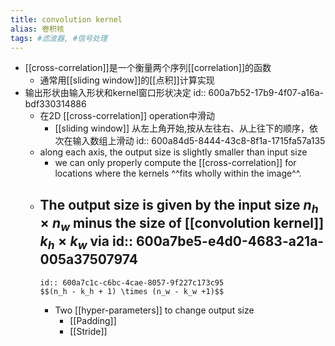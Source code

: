 ```yaml
---
title: convolution kernel
alias: 卷积核
tags: #滤波器, #信号处理
---
```


- [[cross-correlation]]是一个衡量两个序列[[correlation]]的函数
    - 通常用[[sliding window]]的[[点积]]计算实现
- 输出形状由输入形状和kernel窗口形状决定
  id:: 600a7b52-17b9-4f07-a16a-bdf330314886
    - 在2D [[cross-correlation]] operation中滑动
        - [[sliding window]] 从左上角开始,按从左往右、从上往下的顺序，依次在输入数组上滑动
          id:: 600a84d5-8444-43c8-8f1a-1715fa57a135
    - along each axis, the output size is slightly smaller than input size
        - we can only properly compute the [[cross-correlation]] for locations where the kernels ^^fits wholly within the image^^.
    - The output size is given by the input size $n_h \times n_w$ minus the size of [[convolution kernel]] $k_h \times k_w$ via
      id:: 600a7be5-e4d0-4683-a21a-005a37507974
        -
          id:: 600a7c1c-c6bc-4cae-8057-9f227c173c95
          $$(n_h - k_h + 1) \times (n_w - k_w +1)$$
        - Two [[hyper-parameters]] to change output size
            - [[Padding]]
            - [[Stride]]